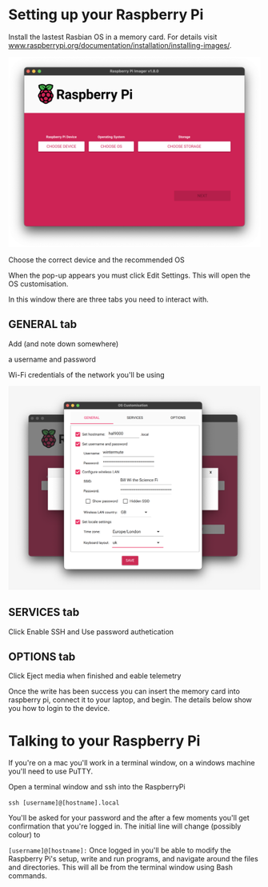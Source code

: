 # Setting up your Raspberry Pi

Install the lastest Rasbian OS in a memory card. For details visit www.raspberrypi.org/documentation/installation/installing-images/.

![image info](./Images/RaspberryPi-Imager.png)

Choose the correct device and the recommended OS 

When the pop-up appears you must click Edit Settings. This will open the OS customisation. 

In this window there are three tabs you need to interact with. 

## GENERAL tab

Add (and note down somewhere) 

a username and password

Wi-Fi credentials of the network you'll be using

![image info](./Images/os-customisation-general.png)

## SERVICES tab
Click Enable SSH and Use password authetication

## OPTIONS tab
Click Eject media when finished and eable telemetry

Once the write has been success you can insert the memory card into raspberry pi, connect it to your laptop, and begin. The details below show you how to login to the device. 

# Talking to your Raspberry Pi

If you're on a mac you'll work in a terminal window, on a windows machine you'll need to use PuTTY. 

Open a terminal window and ssh into the RaspberryPi

`
ssh [username]@[hostname].local
`

You'll be asked for your password and the after a few moments you'll get confirmation that you're logged in. The initial line will change (possibly colour) to 

`
[username]@[hostname]:
`
Once logged in you'll be able to modify the Raspberry Pi's setup, write and run programs, and navigate around the files and directories. This will all be from the terminal window using Bash commands. 

